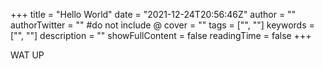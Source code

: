 +++
title = "Hello World"
date = "2021-12-24T20:56:46Z"
author = ""
authorTwitter = "" #do not include @
cover = ""
tags = ["", ""]
keywords = ["", ""]
description = ""
showFullContent = false
readingTime = false
+++

WAT UP
